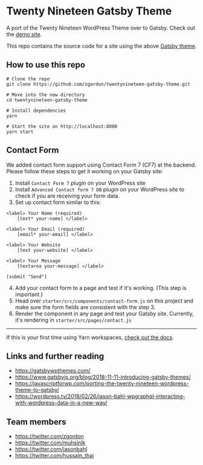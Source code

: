 # Twenty Nineteen Gatsby Theme
A port of the Twenty Nineteen WordPress Theme over to Gatsby. Check out the [demo site](https://twentynineteen-gatsby-theme.netlify.com).

This repo contains the source code for a site using the above [Gatsby theme](https://www.gatsbyjs.org/blog/2018-11-11-introducing-gatsby-themes/).

## How to use this repo
```
# Clone the repo
git clone https://github.com/zgordon/twentynineteen-gatsby-theme.git

# Move into the new directory
cd twentynineteen-gatsby-theme

# Install dependencies
yarn

# Start the site on http://localhost:8000
yarn start
```

## Contact Form

We added contact form support using Contact Form 7 (CF7) at the backend. Please follow these steps to get it working on your Gatsby site:

1.  Install `Contact Form 7` plugin on your WordPress site
2.  Install `Advanced Contact form 7 DB` plugin on your WordPress site to check if you are receiving your form data.
3.  Set up contact form similar to this:

```
<label> Your Name (required)
    [text* your-name] </label>

<label> Your Email (required)
    [email* your-email] </label>

<label> Your Website
    [text your-website] </label>

<label> Your Message
    [textarea your-message] </label>

[submit "Send"]
```

4. Add your contact form to a page and test if it's working. (This step is important.)
5. Head over `starter/src/components/contact-form.js` on this project and make sure the form fields are consistent with the step 3.
6. Render the component in any page and test your Gatsby site. Currently, it's rendering in `starter/src/pages/contact.js`

---
If this is your first time using Yarn workspaces, [check out the docs](https://yarnpkg.com/lang/en/docs/workspaces/).

## Links and further reading
- https://gatsbywpthemes.com/
- https://www.gatsbyjs.org/blog/2018-11-11-introducing-gatsby-themes/
- https://javascriptforwp.com/porting-the-twenty-nineteen-wordpress-theme-to-gatsby/
- https://wordpress.tv/2018/02/26/jason-bahl-wpgraphql-interacting-with-wordpress-data-in-a-new-way/

## Team members
- https://twitter.com/zgordon
- https://twitter.com/muhsinlk
- https://twitter.com/jasonbahl
- https://twitter.com/hussain_thaj
